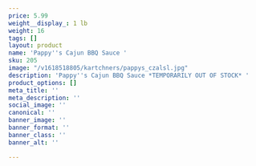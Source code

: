 ```yaml
---
price: 5.99
weight__display_: 1 lb
weight: 16
tags: []
layout: product
name: 'Pappy''s Cajun BBQ Sauce '
sku: 205
image: "/v1618518805/kartchners/pappys_czalsl.jpg"
description: 'Pappy''s Cajun BBQ Sauce *TEMPORARILY OUT OF STOCK* '
product_options: []
meta_title: ''
meta_description: ''
social_image: ''
canonical: ''
banner_image: ''
banner_format: ''
banner_class: ''
banner_alt: ''

---
```

